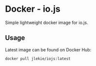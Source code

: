 # Docker - io.js

Simple lightweight docker image for io.js.

## Usage

Latest image can be found on Docker Hub:

    docker pull jlekie/iojs:latest